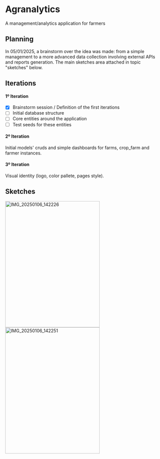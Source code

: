 # Agranalytics
A management/analytics application for farmers

## Planning
In 05/01/2025, a brainstorm over the idea was made: from a simple management to a more advanced data collection involving external APIs and reports generation. The main sketches area attached in topic "sketches" below.

## Iterations

#### 1º Iteration
- [x] Brainstorm session / Definition of the first iterations
- [ ] Initial database structure
- [ ] Core entities around the application
- [ ] Test seeds for these entities
#### 2º Iteration
Initial models' cruds and simple dashboards for farms, crop_farm and farmer instances.
#### 3º Iteration
Visual identity (logo, color pallete, pages style).

## Sketches
<img src="https://github.com/user-attachments/assets/3c8cfd40-c735-4687-bed0-828285cdf3db" alt="IMG_20250106_142226" width="300" height="400">
<img src="https://github.com/user-attachments/assets/3e69a55d-6494-4a4e-b50c-e6f3684f1498" alt="IMG_20250106_142251" width="300" height="400">
